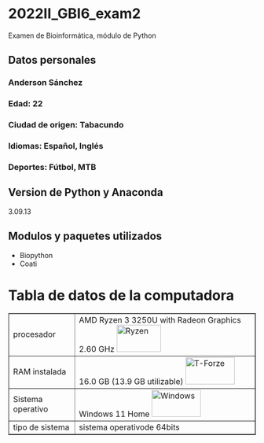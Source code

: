 # 2022II_GBI6_exam2
Examen de Bioinformática, módulo de Python

## **Datos personales**
 
### Anderson Sánchez
### Edad: 22
### Ciudad de origen: Tabacundo
### Idiomas: Español, Inglés 
### Deportes: Fútbol, MTB 


## Version de Python y Anaconda
   3.09.13
## Modulos y paquetes utilizados
* Biopython
* Coati

<h1>Tabla de datos de la computadora</h1>
<table border="1">
  <tr>
      <td>procesador</td>
      <td>AMD Ryzen 3 3250U with Radeon Graphics 2.60 GHz <a href="https://Ryzen/en/"> <img alt="Ryzen" src="https://www.logolynx.com/images/logolynx/c3/c3f43dce1adb8f757ccad1f23e2ecbf3.jpeg" width="90" height="55"></td>
  </tr>
  <tr>
      <td>RAM instalada<!td>
      <td>16.0 GB (13.9 GB utilizable)  <a href="https://T-Forze/en/"> <img alt="T-Forze" src="https://images10.newegg.com/BizIntell/item/20/331/20-331-383/a55_091719.jpg" width="100" height="55"><!td>
  </tr>
  <tr>
      <td>Sistema operativo<!td>
      <td>Windows 11 Home  <a href="https://Windows/en/"> <img alt="Windows" src="https://askleo.com/wp-content/uploads/2021/06/windows11-1200x681.jpg.webp" width="100" height="55"><!td>
  </tr>
  <tr>
      <td>tipo de sistema</td>
   <td>sistema operativode 64bits</td>
